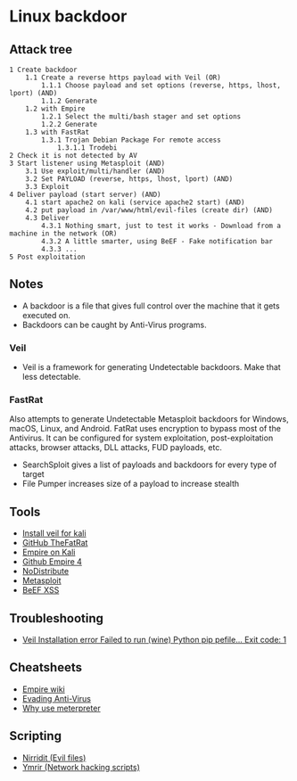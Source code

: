 # Linux backdoor

## Attack tree

```text
1 Create backdoor
    1.1 Create a reverse https payload with Veil (OR)
        1.1.1 Choose payload and set options (reverse, https, lhost, lport) (AND)
        1.1.2 Generate 
    1.2 with Empire
        1.2.1 Select the multi/bash stager and set options
        1.2.2 Generate
    1.3 with FastRat
        1.3.1 Trojan Debian Package For remote access
            1.3.1.1 Trodebi
2 Check it is not detected by AV
3 Start listener using Metasploit (AND)
    3.1 Use exploit/multi/handler (AND)
    3.2 Set PAYLOAD (reverse, https, lhost, lport) (AND)
    3.3 Exploit
4 Deliver payload (start server) (AND)
    4.1 start apache2 on kali (service apache2 start) (AND)
    4.2 put payload in /var/www/html/evil-files (create dir) (AND)
    4.3 Deliver
        4.3.1 Nothing smart, just to test it works - Download from a machine in the network (OR)
        4.3.2 A little smarter, using BeEF - Fake notification bar
        4.3.3 ...
5 Post exploitation
```

## Notes

* A backdoor is a file that gives full control over the machine that it gets executed on.
* Backdoors can be caught by Anti-Virus programs.

### Veil
* Veil is a framework for generating Undetectable backdoors. Make that less detectable.

### FastRat

Also attempts to generate Undetectable Metasploit backdoors for Windows, macOS, Linux, and Android. FatRat uses encryption to bypass most of the Antivirus. It can be configured for system exploitation, post-exploitation 
attacks, browser attacks, DLL attacks, FUD payloads, etc.

* SearchSploit gives a list of payloads and backdoors for every type of target
* File Pumper increases size of a payload to increase stealth

## Tools

* [Install veil for kali](https://github.com/Veil-Framework/Veil/)
* [GitHub TheFatRat](https://github.com/Exploit-install/TheFatRat)
* [Empire on Kali](https://www.kali.org/tools/powershell-empire/)
* [Github Empire 4](https://github.com/BC-SECURITY/Empire)
* [NoDistribute](https://nodistribute.com/)
* [Metasploit](https://www.kali.org/docs/tools/starting-metasploit-framework-in-kali/)
* [BeEF XSS](https://www.kali.org/tools/beef-xss/)

## Troubleshooting

* [Veil Installation error Failed to run (wine) Python pip pefile... Exit code: 1](../trouble/Veil.md)

## Cheatsheets

* [Empire wiki](https://bc-security.gitbook.io/empire-wiki/)
* [Evading Anti-Virus](cheatsheets:docs/payloads/evading-av)
* [Why use meterpreter](https://www.offensive-security.com/metasploit-unleashed/about-meterpreter/#Meterpreter_Design_Goals)

## Scripting

* [Nirridit (Evil files)](https://github.com/tymyrddin/nirridit)
* [Ymrir (Network hacking scripts)](https://github.com/tymyrddin/ymrir)